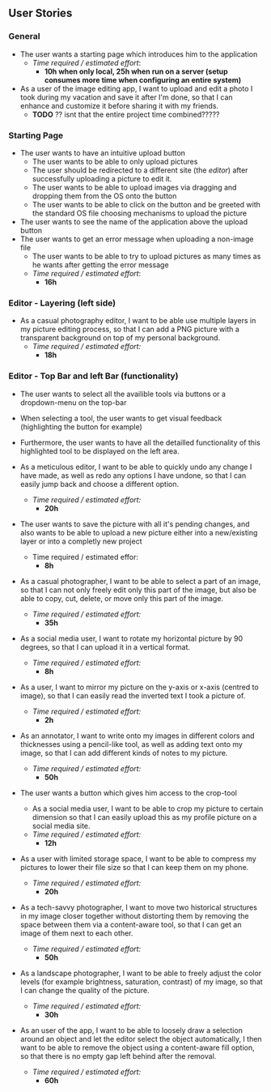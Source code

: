 ## User Stories
### General
- The user wants a starting page which introduces him to the application
    - *Time required / estimated effort*:
        - **10h when only local, 25h when run on a server (setup consumes more time when configuring an entire system)**
- As a user of the image editing app, I want to upload and edit a photo I took during my vacation and save it after I'm done, so that I can enhance and customize it before sharing it with my friends.
	- **TODO** ?? isnt that the entire project time combined?????
### Starting Page
- The user wants to have an intuitive upload button
    - The user wants to be able to only upload pictures
    - The user should be redirected to a different site (the *editor*) after successfully uploading a picture to edit it.
    - The user wants to be able to upload images via dragging and dropping them from the OS onto the button
    - The user wants to be able to click on the button and be greeted with the standard OS file choosing mechanisms to upload the picture
- The user wants to see the name of the application above the upload button
- The user wants to get an error message when uploading a non-image file
    - The user wants to be able to try to upload pictures as many times as he wants after getting the error message
    - *Time required / estimated effort*:
        - **16h**
### Editor - Layering (left side)
- As a casual photography editor, I want to be able use multiple layers in my picture editing process, so that I can add a PNG picture with a transparent background on top of my personal background. 
    - *Time required / estimated effort:*
        - **18h**
### Editor - Top Bar and left Bar (functionality)
- The user wants to select all the availible tools via buttons or a dropdown-menu on the top-bar
- When selecting a tool, the user wants to get visual feedback (highlighting the button for example)
- Furthermore, the user wants to have all the detailled functionality of this highlighted tool to be displayed on the left area.
- As a meticulous editor, I want to be able to quickly undo any change I have made, as well as redo any options I have undone, so that I can easily jump back and choose a different option.
    - *Time required / estimated effort:*
        - **20h**
- The user wants to save the picture with all it's pending changes, and also wants to be able to upload a new picture either into a new/existing layer or into a completly new project
    - Time required / estimated effor:
        - **8h**
- As a casual photographer, I want to be able to select a part of an image, so that I can not only freely edit only this part of the image, but also be able to copy, cut, delete, or move only this part of the image.
    -  *Time required / estimated effort:*
        - **35h**
        
- As a social media user, I want to rotate my horizontal picture by 90 degrees, so that I can upload it in a vertical format.
    - *Time required / estimated effort:*
        - **8h**
- As a user, I want to mirror my picture on the y-axis or x-axis (centred to image), so that I can easily read the inverted text I took a picture of.
    - *Time required / estimated effort:*
        - **2h**
- As an annotator, I want to write onto my images in different colors and thicknesses using a pencil-like tool, as well as adding text onto my image, so that I can add different kinds of notes to my picture.
    - *Time required / estimated effort:*
        - **50h**
- The user wants a button which gives him access to the crop-tool
    - As a social media user, I want to be able to crop my picture to certain dimension so that I can easily upload this as my profile picture on a social media site.
    - *Time required / estimated effort:*
        - **12h**
- As a user with limited storage space, I want to be able to compress my pictures to lower their file size so that I can keep them on my phone.
    - *Time required / estimated effort:*
        - **20h**
- As a tech-savvy photographer, I want to move two historical structures in my image closer together without distorting them by removing the space between them via a content-aware tool, so that I can get an image of them next to each other.
    - *Time required / estimated effort:*
        - **50h**
- As a landscape photographer, I want to be able to freely adjust the color levels (for example brightness, saturation, contrast) of my image, so that I can change the quality of the picture.
    - *Time required / estimated effort:*
        - **30h**
- As an user of the app, I want to be able to loosely draw a selection around an object and let the editor select the object automatically, I then want to be able to remove the object using a content-aware fill option, so that there is no empty gap left behind after the removal.
    - *Time required / estimated effort:*
        - **60h**